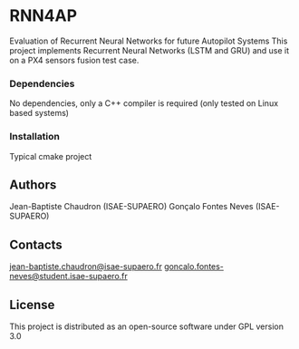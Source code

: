 # RNN4AP

Evaluation of Recurrent Neural Networks for future Autopilot Systems
This project implements Recurrent Neural Networks (LSTM and GRU) and use 
it on a PX4 sensors fusion test case.

### Dependencies

No dependencies, only a C++ compiler is required (only tested on Linux based systems)

### Installation

Typical cmake project

## Authors

Jean-Baptiste Chaudron (ISAE-SUPAERO)
Gonçalo Fontes Neves (ISAE-SUPAERO)

## Contacts

jean-baptiste.chaudron@isae-supaero.fr
goncalo.fontes-neves@student.isae-supaero.fr

## License

This project is distributed as an open-source software under GPL version 3.0




